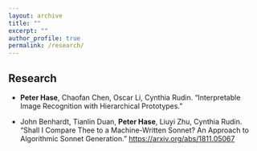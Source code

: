 ```yaml
---
layout: archive
title: ""
excerpt: ""
author_profile: true
permalink: /research/
---
```


## Research

* **Peter Hase**, Chaofan Chen, Oscar Li, Cynthia Rudin. “Interpretable Image Recognition with Hierarchical Prototypes.”

* John Benhardt, Tianlin Duan, **Peter Hase**, Liuyi Zhu, Cynthia Rudin. “Shall I Compare Thee to a Machine-Written Sonnet? An Approach to Algorithmic Sonnet Generation.” https://arxiv.org/abs/1811.05067



